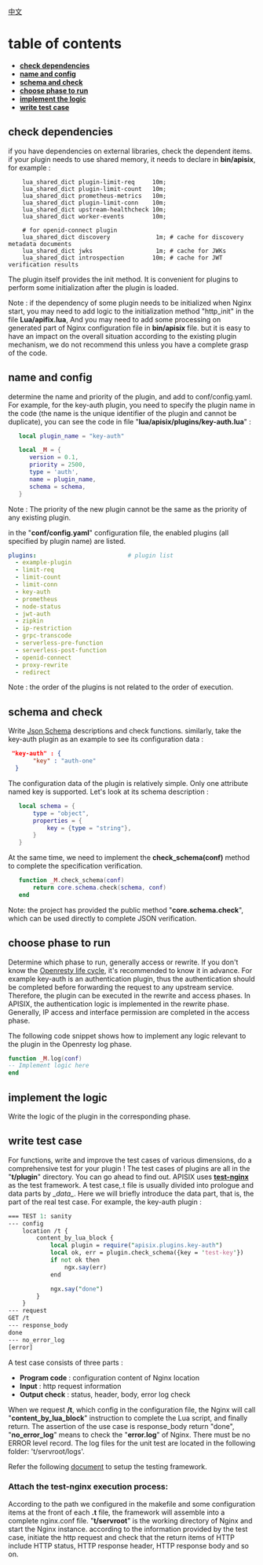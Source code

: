 <!--
#
# Licensed to the Apache Software Foundation (ASF) under one or more
# contributor license agreements.  See the NOTICE file distributed with
# this work for additional information regarding copyright ownership.
# The ASF licenses this file to You under the Apache License, Version 2.0
# (the "License"); you may not use this file except in compliance with
# the License.  You may obtain a copy of the License at
#
#     http://www.apache.org/licenses/LICENSE-2.0
#
# Unless required by applicable law or agreed to in writing, software
# distributed under the License is distributed on an "AS IS" BASIS,
# WITHOUT WARRANTIES OR CONDITIONS OF ANY KIND, either express or implied.
# See the License for the specific language governing permissions and
# limitations under the License.
#
-->
[中文](plugin-develop-cn.md)

# table of contents
- [**check dependencies**](#check-dependencies)
- [**name and config**](#name-and-config)
- [**schema and check**](#schema-and-check)
- [**choose phase to run**](#choose-phase-to-run)
- [**implement the logic**](#implement-the-logic)
- [**write test case**](#write-test-case)


## check dependencies

if you have dependencies on external libraries, check the dependent items. if your plugin needs to use shared memory, it
 needs to declare in __bin/apisix__, for example :

```nginx
    lua_shared_dict plugin-limit-req     10m;
    lua_shared_dict plugin-limit-count   10m;
    lua_shared_dict prometheus-metrics   10m;
    lua_shared_dict plugin-limit-conn    10m;
    lua_shared_dict upstream-healthcheck 10m;
    lua_shared_dict worker-events        10m;

    # for openid-connect plugin
    lua_shared_dict discovery             1m; # cache for discovery metadata documents
    lua_shared_dict jwks                  1m; # cache for JWKs
    lua_shared_dict introspection        10m; # cache for JWT verification results
```

The plugin itself provides the init method. It is convenient for plugins to perform some initialization after
 the plugin is loaded.

Note : if the dependency of some plugin needs to be initialized when Nginx start, you may need to add logic to the initialization
       method "http_init" in the file __Lua/apifix.lua__, And you may need to add some processing on generated part of Nginx
       configuration file in __bin/apisix__ file. but it is easy to have an impact on the overall situation according to the
       existing plugin mechanism, we do not recommend this unless you have a complete grasp of the code.

## name and config

determine the name and priority of the plugin, and add to conf/config.yaml. For example, for the key-auth plugin,
 you need to specify the plugin name in the code (the name is the unique identifier of the plugin and cannot be
 duplicate), you can see the code in file "__lua/apisix/plugins/key-auth.lua__" :

```lua
   local plugin_name = "key-auth"

   local _M = {
      version = 0.1,
      priority = 2500,
      type = 'auth',
      name = plugin_name,
      schema = schema,
   }
```

Note : The priority of the new plugin cannot be the same as the priority of any existing plugin.

in the "__conf/config.yaml__" configuration file, the enabled plugins (all specified by plugin name) are listed.

```yaml
plugins:                          # plugin list
  - example-plugin
  - limit-req
  - limit-count
  - limit-conn
  - key-auth
  - prometheus
  - node-status
  - jwt-auth
  - zipkin
  - ip-restriction
  - grpc-transcode
  - serverless-pre-function
  - serverless-post-function
  - openid-connect
  - proxy-rewrite
  - redirect
```

Note : the order of the plugins is not related to the order of execution.

## schema and check

Write [Json Schema](https://json-schema.org) descriptions and check functions. similarly, take the key-auth plugin as an example to see its
 configuration data :

```json
 "key-auth" : {
       "key" : "auth-one"
  }
```

The configuration data of the plugin is relatively simple. Only one attribute named key is supported. Let's look
at its schema description :

```lua
   local schema = {
       type = "object",
       properties = {
           key = {type = "string"},
       }
   }
```

At the same time, we need to implement the __check_schema(conf)__ method to complete the specification verification.

```lua
   function _M.check_schema(conf)
       return core.schema.check(schema, conf)
   end
```

Note: the project has provided the public method "__core.schema.check__", which can be used directly to complete JSON
verification.

## choose phase to run

Determine which phase to run, generally access or rewrite. If you don't know the [Openresty life cycle](https://openresty-reference.readthedocs.io/en/latest/Directives/), it's
recommended to know it in advance. For example key-auth is an authentication plugin, thus the authentication should be completed
before forwarding the request to any upstream service. Therefore, the plugin can be executed in the rewrite and access phases.
In APISIX, the authentication logic is implemented in the rewrite phase. Generally, IP access and interface
permission are completed in the access phase.

The following code snippet shows how to implement any logic relevant to the plugin in the Openresty log phase.

```lua
function _M.log(conf)
-- Implement logic here
end
```

## implement the logic

Write the logic of the plugin in the corresponding phase.

## write test case

For functions, write and improve the test cases of various dimensions, do a comprehensive test for your plugin ! The
test cases of plugins are all in the "__t/plugin__" directory. You can go ahead to find out. APISIX uses
[****test-nginx****](https://github.com/openresty/test-nginx) as the test framework. A test case,.t file is usually
divided into prologue and data parts by \__data\__. Here we will briefly introduce the data part, that is, the part
of the real test case. For example, the key-auth plugin :

```perl
=== TEST 1: sanity
--- config
    location /t {
        content_by_lua_block {
            local plugin = require("apisix.plugins.key-auth")
            local ok, err = plugin.check_schema({key = 'test-key'})
            if not ok then
                ngx.say(err)
            end

            ngx.say("done")
        }
    }
--- request
GET /t
--- response_body
done
--- no_error_log
[error]
```

A test case consists of three parts :
- __Program code__ : configuration content of Nginx location
- __Input__ : http request information
- __Output check__ : status, header, body, error log check

When we request __/t__, which config in the configuration file, the Nginx will call "__content_by_lua_block__" instruction to
 complete the Lua script, and finally return. The assertion of the use case is response_body return "done",
"__no_error_log__" means to check the "__error.log__" of Nginx. There must be no ERROR level record. The log files for the unit test
are located in the following folder: 't/servroot/logs'.

Refer the following [document](how-to-build.md#test) to setup the testing framework.

### Attach the test-nginx execution process:

According to the path we configured in the makefile and some configuration items at the front of each __.t__ file, the
framework will assemble into a complete nginx.conf file. "__t/servroot__" is the working directory of Nginx and start the
Nginx instance. according to the information provided by the test case, initiate the http request and check that the
return items of HTTP include HTTP status, HTTP response header, HTTP response body and so on.
